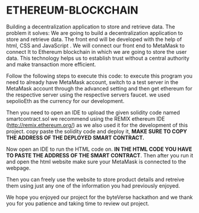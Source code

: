 # ETHEREUM-BLOCKCHAIN
Building a decentralization application  to store and retrieve data.
The problem it solves:
We are  going to build  a decentralization application  to store and retrieve data.  The front end will be developed with the help of html, CSS and JavaScript .  We will connect  our front end to MetaMask to connect It to Ethereum blockchain in which we are going to store the user data. This technology helps us   to   establish trust without a central authority and make   transaction more  efficient. 

Follow the following steps to execute this code:
to execute this program you need to already have MetaMask account, switch to a test server in the MetaMask account through the advanced setting and then get ethereum for the respective server using the respective servers faucet.
we used sepolioEth as the currency for our development.

Then you need to open an IDE to upload the given solidity code named smartcontract.sol
we recommend using the REMIX ethereum IDE (http://remix.ethereum.org/) as we also used it for the development of this project.
copy paste the solidity code and deploy it, **MAKE SURE TO COPY THE ADDRESS OF THE DEPLOYED SMART CONTRACT.**

Now open an IDE to run the HTML code on.
**IN THE HTML CODE YOU HAVE TO PASTE THE ADDRESS OF THE SMART CONTRACT**.
Then after you run it and open the html website make sure your MetaMask is connected to the webpage.

Then you can freely use the website to store product details and retreive them using just any one of the information you had previously enjoyed.

We hope you enjoyed our project for the byteVerse hackathon and we thank you for you patience and taking time to review out project.

